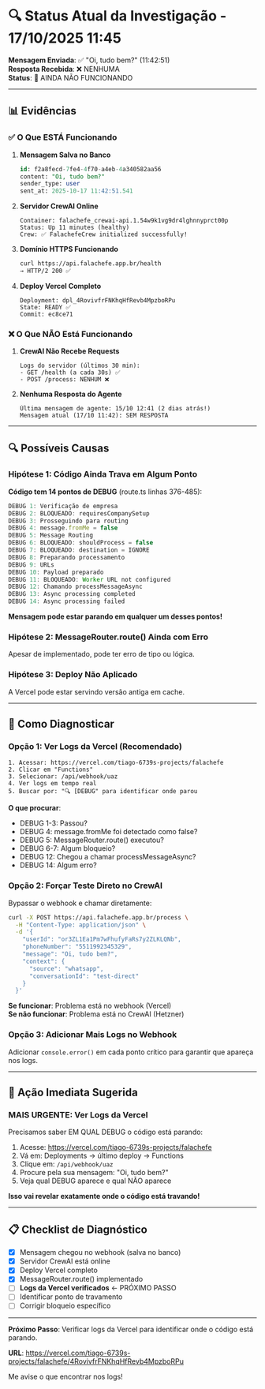 # 🔍 Status Atual da Investigação - 17/10/2025 11:45

**Mensagem Enviada**: ✅ "Oi, tudo bem?" (11:42:51)  
**Resposta Recebida**: ❌ NENHUMA  
**Status**: 🔴 AINDA NÃO FUNCIONANDO

---

## 📊 Evidências

### ✅ O Que ESTÁ Funcionando

1. **Mensagem Salva no Banco**
   ```sql
   id: f2a8fecd-7fe4-4f70-a4eb-4a340582aa56
   content: "Oi, tudo bem?"
   sender_type: user
   sent_at: 2025-10-17 11:42:51.541
   ```

2. **Servidor CrewAI Online**
   ```
   Container: falachefe_crewai-api.1.54w9k1vg9dr4lghnnyprct00p
   Status: Up 11 minutes (healthy)
   Crew: ✅ FalachefeCrew initialized successfully!
   ```

3. **Domínio HTTPS Funcionando**
   ```bash
   curl https://api.falachefe.app.br/health
   → HTTP/2 200 ✅
   ```

4. **Deploy Vercel Completo**
   ```
   Deployment: dpl_4RovivfrFNKhqHfRevb4MpzboRPu
   State: READY ✅
   Commit: ec8ce71
   ```

### ❌ O Que NÃO Está Funcionando

1. **CrewAI Não Recebe Requests**
   ```
   Logs do servidor (últimos 30 min):
   - GET /health (a cada 30s) ✅
   - POST /process: NENHUM ❌
   ```

2. **Nenhuma Resposta do Agente**
   ```
   Última mensagem de agente: 15/10 12:41 (2 dias atrás!)
   Mensagem atual (17/10 11:42): SEM RESPOSTA
   ```

---

## 🔍 Possíveis Causas

### Hipótese 1: Código Ainda Trava em Algum Ponto

**Código tem 14 pontos de DEBUG** (route.ts linhas 376-485):
```typescript
DEBUG 1: Verificação de empresa
DEBUG 2: BLOQUEADO: requiresCompanySetup
DEBUG 3: Prosseguindo para routing
DEBUG 4: message.fromMe = false
DEBUG 5: Message Routing
DEBUG 6: BLOQUEADO: shouldProcess = false
DEBUG 7: BLOQUEADO: destination = IGNORE
DEBUG 8: Preparando processamento
DEBUG 9: URLs
DEBUG 10: Payload preparado
DEBUG 11: BLOQUEADO: Worker URL not configured
DEBUG 12: Chamando processMessageAsync
DEBUG 13: Async processing completed
DEBUG 14: Async processing failed
```

**Mensagem pode estar parando em qualquer um desses pontos!**

### Hipótese 2: MessageRouter.route() Ainda com Erro

Apesar de implementado, pode ter erro de tipo ou lógica.

### Hipótese 3: Deploy Não Aplicado

A Vercel pode estar servindo versão antiga em cache.

---

## 🔧 Como Diagnosticar

### Opção 1: Ver Logs da Vercel (Recomendado)

```
1. Acessar: https://vercel.com/tiago-6739s-projects/falachefe
2. Clicar em "Functions"
3. Selecionar: /api/webhook/uaz
4. Ver logs em tempo real
5. Buscar por: "🔍 [DEBUG" para identificar onde parou
```

**O que procurar**:
- DEBUG 1-3: Passou?
- DEBUG 4: message.fromMe foi detectado como false?
- DEBUG 5: MessageRouter.route() executou?
- DEBUG 6-7: Algum bloqueio?
- DEBUG 12: Chegou a chamar processMessageAsync?
- DEBUG 14: Algum erro?

### Opção 2: Forçar Teste Direto no CrewAI

Bypassar o webhook e chamar diretamente:

```bash
curl -X POST https://api.falachefe.app.br/process \
  -H "Content-Type: application/json" \
  -d '{
    "userId": "or3ZL1Ea1Pm7wFhufyFaRs7y2ZLKLQNb",
    "phoneNumber": "5511992345329",
    "message": "Oi, tudo bem?",
    "context": {
      "source": "whatsapp",
      "conversationId": "test-direct"
    }
  }'
```

**Se funcionar**: Problema está no webhook (Vercel)  
**Se não funcionar**: Problema está no CrewAI (Hetzner)

### Opção 3: Adicionar Mais Logs no Webhook

Adicionar `console.error()` em cada ponto crítico para garantir que apareça nos logs.

---

## 🎯 Ação Imediata Sugerida

### MAIS URGENTE: Ver Logs da Vercel

Precisamos saber EM QUAL DEBUG o código está parando:

1. Acesse: https://vercel.com/tiago-6739s-projects/falachefe
2. Vá em: Deployments → último deploy → Functions
3. Clique em: `/api/webhook/uaz`
4. Procure pela sua mensagem: "Oi, tudo bem?"
5. Veja qual DEBUG aparece e qual NÃO aparece

**Isso vai revelar exatamente onde o código está travando!**

---

## 📋 Checklist de Diagnóstico

- [x] Mensagem chegou no webhook (salva no banco)
- [x] Servidor CrewAI está online
- [x] Deploy Vercel completo
- [x] MessageRouter.route() implementado
- [ ] **Logs da Vercel verificados** ← PRÓXIMO PASSO
- [ ] Identificar ponto de travamento
- [ ] Corrigir bloqueio específico

---

**Próximo Passo**: Verificar logs da Vercel para identificar onde o código está parando.

**URL**: https://vercel.com/tiago-6739s-projects/falachefe/4RovivfrFNKhqHfRevb4MpzboRPu

Me avise o que encontrar nos logs!

